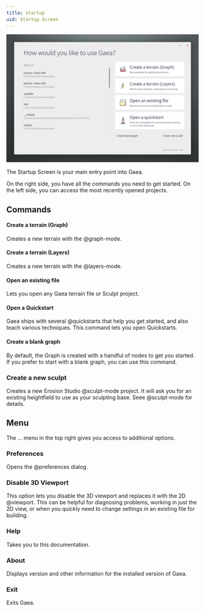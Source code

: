 ```yaml
---
title: startup
uid: Startup Screen
---
```


![](/images/ui/Startup.png)

The Startup Screen is your main entry point into Gaea.

On the right side, you have all the commands you need to get started. On the left side, you can access the most recently opened projects.

## Commands

#### Create a terrain (Graph)
Creates a new terrain with the @graph-mode.

#### Create a terrain (Layers)
Creates a new terrain with the @layers-mode.

#### Open an existing file
Lets you open any Gaea terrain file or Sculpt project.

#### Open a Quickstart
Gaea ships with several @quickstarts that help you get started, and also teach various techniques. This command lets you open Quickstarts.

#### Create a blank graph
By default, the Graph is created with a handful of nodes to get you started. If you prefer to start with a blank graph, you can use this command.

### Create a new sculpt
Creates a new Erosion Studio @sculpt-mode project. It will ask you for an existing heightfield to use as your sculpting base. Seee @sculpt-mode for details.

## Menu

The ... menu in the top right gives you access to additional options.

### Preferences
Opens the @preferences dialog.

### Disable 3D Viewport
This option lets you disable the 3D viewport and replaces it with the 2D @viewport. This can be helpful for diagnosing problems, working in just the 2D view, or when you quickly need to change settings in an existing file for building.

### Help
Takes you to this documentation.

### About
Displays version and other information for the installed version of Gaea.

### Exit
Exits Gaea.